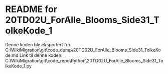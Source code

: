 # README for 20TD02U_ForAlle_Blooms_Side31_TolkeKode_1
Denne koden ble eksportert fra C:\WikiMigration\git\code_dump\20TD02U_ForAlle_Blooms_Side31_TolkeKode.md
Link til denne koden: C:\WikiMigration\git\code_repo\Python\20TD02U_ForAlle_Blooms_Side31_TolkeKode_1.py
